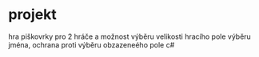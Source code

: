 # projekt
hra piškovrky pro 2 hráče a možnost výběru velikosti hracího pole výběru jména, ochrana proti výběru obzazeneého pole
c#
